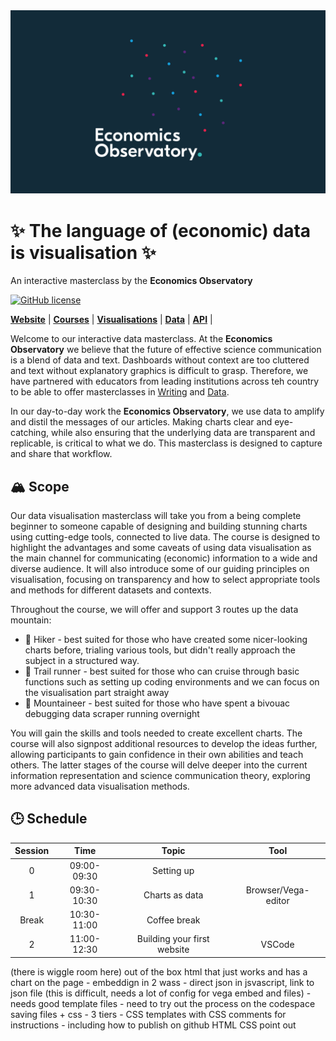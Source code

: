 <div align="left"><img src="https://raw.githubusercontent.com/EconomicsObservatory/ECOvisualisations/main/guidelines/logos/eco-bg-dark.png" width="800"/></div>

# ✨ The language of (economic) data is visualisation ✨ 
An interactive masterclass by the **Economics Observatory**

[![GitHub license](https://img.shields.io/badge/license-MIT-blue.svg)](https://github.com/EconomicsObservatory/ecovisualisations/blob/main/LICENSE)

[**Website**](https://www.economicsobservatory.com/)
| <ins>[**Courses**](https://github.com/EconomicsObservatory/courses)</ins>
| [**Visualisations**](https://github.com/EconomicsObservatory/ECOvisualisations)
| [**Data**](https://github.com/EconomicsObservatory/ECOdataHUB)
| [**API**](https://github.com/EconomicsObservatory/api)
|

Welcome to our interactive data masterclass. At the **Economics Observatory** we believe that the future of effective science communication is a blend of data and text. Dashboards without context are too cluttered and text without explanatory graphics is difficult to grasp. Therefore, we have partnered with educators from leading institutions across teh country to be able to offer masterclasses in [Writing](/writing) and [Data](/data).

In our day-to-day work the **Economics Observatory**, we use data to amplify and distil the messages of our articles. Making charts clear and eye-catching, while also ensuring that the underlying data are transparent and replicable, is critical to what we do. This masterclass is designed to capture and share that workflow.

## 🏔️ Scope

Our data visualisation masterclass will take you from a being complete beginner to someone capable of designing and building stunning charts using cutting-edge tools, connected to live data. The course is designed to highlight the advantages and some caveats of using data visualisation as the main channel for communicating (economic) information to a wide and diverse audience. It will also introduce some of our guiding principles on visualisation, focusing on transparency and how to select appropriate tools and methods for different datasets and contexts.

Throughout the course, we will offer and support 3 routes up the data mountain:

  - 🥾 Hiker - best suited for those who have created some nicer-looking charts before, trialing various tools, but didn't really approach the subject in a structured way.
  - 👟 Trail runner - best suited for those who can cruise through basic functions such as setting up coding environments and we can focus on the visualisation part straight away
  - 🗻 Mountaineer - best suited for those who have spent a bivouac debugging data scraper running overnight

You will gain the skills and tools needed to create excellent charts. The course will also signpost additional resources to develop the ideas further, allowing participants to gain confidence in their own abilities and teach others. The latter stages of the course will delve deeper into the current information representation and science communication theory, exploring more advanced data visualisation methods.


## 🕒 Schedule
| Session |    Time     |                Topic                 |Tool|
| :-----: | :---------: | :----------------------------------: | :----------------------------------:|
|    0    | 09:00-09:30 |               Setting up             ||
|    1    | 09:30-10:30 |            Charts as data  |Browser/Vega-editor|<!-- / Only browser / vega editor           | //charting principles 30 min //30 min charts as data Vega (just show, no code-along) //3 ways of data embed - hard coded, csv, api url -->
|  Break  | 10:30-11:00 |             Coffee break             ||
|    2    | 11:00-12:30 |      Building your first website |VSCode|
 (there is wiggle room here) out of the box html that just works and has a chart on the page - embeddign in 2 wass - direct json in jsvascript, link to json file (this is difficult, needs a lot of config for vega embed and files)  - needs good template files - need to try out the process on the codespace saving files + css - 3 tiers - CSS templates with CSS comments for instructions - including how to publish on github
HTML
CSS
point out <script>
JSON - references Vega Lite specs
Two spec: simple bar chart or alike + real chart we made recently
Go to Vega eidtor, look at  another spec, bring it into VSCode, save over chart 1
Then abserve the page changing
Then bring in anotehr spec and create  a 3rd chart
back to vega editor, create their own spec, bring it into the envrionment, embed as a 3 chart
3 simple datasets / eco api
FULL RAW link to the file itslef in the datsets fodler - README
We need to create 5 datasets/ 3-4 dimensions, 20 adatapoints each max - nice labels / NICE TO HAVE - more, real-world data

TODO - Finn/Josh Beefing up the comments / Simple datasets
TODO - Denes / datasets linking onto README

|  Break  | 12:30-13:15 |             Lunch break              | - 3 embedded charts / 3 ways (even if using our provided csv/api) - but pretty boilerplate -
ANY CHART ANY DATA - BYOD - lets convince 3-4 people 

TODO - Charlie should sned out an alert for BYOD? 2 days before?

Customising to your needs
Intro to Colab? - already in the video
|    3    | 13:15-14:15 |        Acessing data programatically/Fetching data from APIs / If on dekstop Vscode/everyone goes to Colab (can mention that you can run python in dekstop/codespace, but it needs setup) - Slides - here we will need a precise intructions on how to copy paste files between the systems      | 20 min slides / 40 min coding !
Default Colab Colab links only, NO ipynb FILES
Embed one more chart - custom data, not prepackaged example / introduce python for loops and if statements

Python examples need creating from scratch
General intro section / vairabels/operations/colab interface Markdown comments
IF statement
For loop - with dummy data
Data strcutures - list dictionayr - translated into JSON array/object but the syntax stays the same
Load csv data with pandas
Loop through loading multiple datasets - merging them toegether
Basic pandas transformation -referenceing columns, rows, replacing nulls, erorrs, strings edits, cerating new columns, summarization/groupby
Stick to CSV
ANother JSON file that they can embed into their website
  Then a chart spec json.
  Data source csv
  Chart spec needs to references the data source csv

TODO - Denes start and defined structure / pregenerated file export for hte looped dataset
TODO - Josh - fill with content FOR example


(4th chart)


|    4    | 14:15-15:15 |        Advanced visualisations   - staying within vega editor/editing json files in vscode    | Visual language 20 min /40 min - bring in from what is section 1 now / streamline the reaminign of section 1 / code-along examples for 3 and 4 D visuals - e.g. scatter plot with circle sizes or colors, tier 2 - 4D tooltip/shape, trellis/ tier 3 - map, parallel cordinates or something exotic - these are difficult, so lots' of examples on every level / data transformations / aggregate/calculated variable and join for the geojson

Several types of "advanced" visualisation - more example 9-10 - each doing a differnet function / add toolip / add shape/color/ format axes /add legend /map 
They edit their chart type in the vega editor
- they go back to the python part edit their data
- go back HTML part and emebd chart

TODO - Select advanced visualisation types/pregenerate a JSON specs 
TODO defining the cases for "Advanced viz"
TODO doing the examples Finn

(5th chart)


|  Break  | 15:15-15:30 |             Coffee break             | 
|    5    | 15:30-16:30 | Scrapers | - example led by Finn/Josh - Colab / picking python / pandas laoding data into python / loading that data remotely from a web table / wikipedia / observatory site - nicely commented jupyter notebook for scraping wikipedia / tier 2 - bs4, understadning html srouce code and reverse engineering the structure - rbing 5 very nice examples site  / tier 3 just show and tell on how does this work for hte case of a large project - Finns - 
Notebook

TODO - Finn/Josh - Colab notebook with comments read_html + bs4 + /Selenium code or presnetation (10 min)

|    6    | 16:30-17:00 | Epilogue

outcome is  chart where the data is via a scraper (6 charts in total) - the top of the visualisation climbing wall/different routes

## 📑 Syllabus

### Session 1 - Charts as data

General comments
Tiers within each section / color code it! let's call it the //climbing the visualisation hill!!

### Session 2 - Building your first website

`Coordinated by: Prof Richard Davies`  
  
🔖 In the first session we introduce HTML, CSS and JavaScript as you build and style your first website. You will also embed your first automated and interactive charts.

#### a.	Introduction + building blocks

-	Motivation   
What is good Data Science? Where does it sit? Principles.
- Web building blocks: HTML, CSS and JS  
(visualisations are _just 🌟 fancy 🌟 websites_ built from components)
- Building your first interactive web site
- [GitHub](https://github.com/) pages
- Introduction 

#### b.	Charting principles
- The good the bad and the ugly
- History
- Good charting guide
- Making two live and interactive charts
- Introduction to charting libraries

#### 🎮 Action points

- ▶️ Please watch [this introductory video](https://youtu.be/Sv-O9uwWd7M )
- Set up your own [GitHub](https://github.com/) account at `username` and repository at `username.github.io`. For example, Richard’s account is `RDEconomist`, so his special repository is `RDEconomist.github.io`. Repositories are like an on-line folder and you can, in general, name them as you wish. But this is a special case, which must be exactly your username. This special repository becomes your website which GitHub hosts for you, *free of charge*. After taking these steps, your GitHub should look like [this](https://github.com/eco-demo-student).
- Create a demo `index.html` page in your repository and add 3 sentences about yourself.:
  -  Why are you here?
  -  What is your level experience?
  -  What would you like to learn?
-  You should end up with something like [this](https://eco-demo-student.github.io/).


### Session 3 - Fetching data from APIs

`Coordinated by: Dr Dénes Csala`  

🔖 In our third session we turn the coding up a notch and access data from the web - including websites but also dedicated data transfer interfaces - *API*s, discussing the benefits, pitfalls and debugging. Visualisations are the language of data for 🧑‍🦲 *humans*, while APIs are the language of data for 🤖 *computers*.

#### a. Introduction to data formats

- `python`
  - `python` dictionaries and lists
  - `pandas` - not this one 🐼, 
  but the excellent [`Python Data Analysis Library`](https://pandas.pydata.org/)
- `JavaScript`
  - `JSON` JavaScript Objects and Arrays

#### b. Automated data access 🧙

- `ECO API` - the Economics Observatory's API
- Introductory web scraping with `pandas` `read_html`
- Advanced web scraping with `BeautifulSoup`
- Browser automation with `Selenium`

### Session 4 - Advanced visualisations

`Coordinated by: Dr Dénes Csala`  

🔖 The last session of the day is an introduction to data visualisation principles and data models. We will also set some time aside to work on your personal data projects.

#### a.	The language of data – the grammar of graphics

- Visual encodings
- The visualization zoo 🦒🦣🦘🦥
  -  Introduction to chart types
  - Which chart to use when
- Data storytelling with interactive charts
- Basic principles of machine learning

#### b.	Data project

To finish off your course, you will work individualy or in small groups to create a data visualisation portfolio piece. You will be able to choose from a number of datasets, or you can bring your own data (see the **BYOD** section below). Our team be on hand to help you with any questions you might have.

Your finished portfolio should include a formatted and styled GitHub page with a short description of your project and 3 embedded visualisations. You will also be able to present your work to the rest of the class.  

You may end up with something like [this](https://economicsobservatory.github.io/courses/data/html/portfolio_sample/).

Ideally, your portfolio should include at least `3 charts`:
- One example chart that we used in the class, but has a slight modification and an interactive component - this could be a legend, a tooltip, a slider, a dropdown, etc.
-	A chart with automated data loading through an API or web scraping
-	A chart about a topic that you especially care about

#### 🎮 Action points

- Please think about what you might include in your portfolio and what data you might use. You can use any data you like, but we will also provide some datasets for you to use.
- If you would like to create a specific chart, we can help you build it - but consider the range of possibilities in the [Vega-Lite Example Gallery](https://vega.github.io/vega-lite/examples/). 


### Resources

- [Heroes and heroines](https://www.playfairprize.com/william-playfair)   
Biographies of some key figures in data, past and present.
- [Nightingale Magazine](https://www.playfairprize.com/william-playfair)  
The publication of the [Data Visualization Society](https://www.datavisualizationsociety.org/)
  - [Finding the perfect blend of text and data](https://www.youtube.com/watch?v=eypYInYEVlA)  
    A talk by Dénes Csala at the Data Visualization Society's Outlier 2023 Conference
- [MDN Starters guide](https://www.playfairprize.com/william-playfair)  
  A superb intro to HTML, CSS and JavaScript from [Mozilla](https://www.mozilla.org/en-US/?v=1).
- [W3Schools](https://www.w3schools.com/)  
  An equally superb intro to HTML, CSS and JavaScript from the [World Wide Web Consortium](https://www.w3.org/).

#### 🔴 ECO Visualisation Guidelines

Head over to our **[ECOvisualisations](https://github.com/EconomicsObservatory/ecovisualisations)** repository for all [Economics Observatory](https://www.economicsobservatory.com) charts sorted by article. We try to follow industry best-practices in data visualisation and try to establish our very own visualisation guidelines for all chart types. You can read about these, as well as the tools we use in [**📐visualisation guidelines**](https://github.com/EconomicsObservatory/ECOvisualisations/tree/main/guidelines).  

## 🖇️ Pre-requisites
We don't require any prior knowledge of programming or data science, other than high-school level mathematics and statistics. However, it helps us speed up things on the day if you do some preparation before the class:

- Take a look at [Google Colab](https://colab.research.google.com/)
- Take a look at [Visual Studio Code (*VSCode*) Online](https://vscode.dev/)

#### 🎮 Action points

- Set up a [*Google* account](https://accounts.google.com/signup/v2/createaccount)  
  If you already have a *Google* account, but would be using using *Colab* for the first time, you will need to accept their specific terms and conditions for *Colab*. You can do this after setting up a [new workbook in *Colab*](https://colab.research.google.com/#create=true).

🐘 *If you know what you are doing, you are also welcome to use any `python` distribution, such as [Jupyter](https://jupyter.org/), [Anaconda](https://www.anaconda.com/) or [PyCharm](https://www.jetbrains.com/pycharm/).

🦏 **If you *really* know what you are doing, just use the [`datascience-notebook`](https://hub.docker.com/r/jupyter/datascience-notebook) [Docker](https://www.docker.com/) image. Also, this course might not be for you 🙃

## 🔮 Tools & Software
We don't require any prior downloaded software for the masterclass (* You may use *any* text editor already installed on your system. You might already have [Sublime Text](https://www.sublimetext.com/), [Notepad++](https://notepad-plus-plus.org/) or [Atom](https://github.com/atom/atom/releases/tag/v1.60.0) on your system. The default *Notepad* in Windows is inadequate, as it is difficult to  format indents in it. However, we will conduct the common coding experience for the class in [*VSCode*](https://code.visualstudio.com/)). It helps us speed up things on the day if you do some preparation before the class:

- Take a look at [Visual Studio Code (*VSCode*) Desktop](https://code.visualstudio.com/docs)
- Take a look at the [Vega-Lite Visualisation Grammar](https://vega.github.io/vega-lite/) and the [Vega-Lite Example Gallery](https://vega.github.io/vega-lite/examples/)
  - Vega-Lite is based on the [Grammar of Graphics](https://www.springer.com/gp/book/9780387245447) by [Leland Wilkinson](https://en.wikipedia.org/wiki/Leland_Wilkinson), which is the basis of the [ggplot2](https://ggplot2.tidyverse.org/) package in `R` and the [Altair](https://altair-viz.github.io/) package in `python`. It is also the basis of the [Vega](https://vega.github.io/vega/) visualisation grammars, which [Vega-Lite](https://vega.github.io/vega-lite/) is a simplification of.

#### 🎮 Action points

- [Download and install *VSCode*](https://code.visualstudio.com/) for your operating system
  - If you cannot download/install *VSCode*, you can use the [`VSCode Online`](https://vscode.dev/) version in your browser
- Install the [Live Server](https://marketplace.visualstudio.com/items?itemName=ritwickdey.LiveServer) plugin for *VSCode*  
- Test that the [Simple Bar Chart](https://vega.github.io/editor/#/examples/vega-lite/bar) example in the [Vega Editor](https://vega.github.io/editor/) works in your browser
  - If you get blank screen at first, try clicking on the `Fulscreen` button in the top right corner of the right pane of the editor

🐘 *If you know what you are doing, you are welcome to use *any* text editor, provided that you also know how to establish a live server with `ptyhon`, such as [`SimpleHTTPServer`](https://www.pythonforbeginners.com/modules-in-python/how-to-use-simplehttpserver) or [`wutch`](https://www.linkedin.com/pulse/introducing-wutch-python-based-live-server-vagiz-duseev/).  
🦏 *If you *really* know what you are doing, you are also welcome to skip the these steps and use an all-in-browser development environment like [*Codepen*](https://codepen.io/)

## 📊 Datasets
**BYOD: We encourage you to Bring Your Own Data to the masterclass**.   
It can be data about everything, the financial report from the the last quarter or your sales logbook from your small coffee shop. It can be in any format `CSV, Excel, Stata, Matlab, JSON, etc.`  - or even just a table from a website, up to a cumbersome `API` call, we'll work with it.


If you want to look beyond, these data repositories are widely used by the community  
- https://huggingface.co/datasets  
- https://visualdata.io/discovery  
- https://paperswithcode.com/datasets  

#### 🎮 Action points

- If you **BYOD**, the	targeted complexity should be around `1000 data points` in at least `3 dimensions`. Say you have a small shop and you have sales data about `3` products – this counts as `3` dimensions: the `sales value` (time series), the `time` (record date) and the `product` (name). Even better if you have this for different `cities` – a `4`th dimension.

🐘 *If you know what you are doing, convert your data into `JSON` format or just ping us the link to **any `API`** that you would like to explore a day before the class.  

🦏 If you *really* know what you are doing, send us a link to your `*.ipynb` file or *Colab notebook* with any questions related to it a day before the class.

### Dataset Finders
 
Similar to how [Google Scholar](https://scholar.google.com/) works, [Google Dataset Search](https://toolbox.google.com/datasetsearch) lets you find datasets wherever they are hosted, whether it’s a publisher’s site, a digital library, or an author’s web page. It’s a phenomenal dataset finder, and it contains over 25 million datasets.

[Kaggle](https://www.kaggle.com/) provides a vast container of datasets, sufficient for the enthusiast to the expert.

The [UCI Machine Learning Repository](https://archive.ics.uci.edu/) at [UCI](https://www.uci.edu/) provides an up to date resource for open-source datasets.

[VisualData](https://www.visualdata.io/): Discover computer vision datasets by category; it allows searchable queries.

[CMU Libraries](https://guides.library.cmu.edu/machine-learning/datasets
)): Discover high-quality datasets thanks to the collection of Huajin Wang, at [CMU](https://www.cmu.edu/).

The [The Big Bad NLP Database](https://datasets.quantumstat.com/) contains datasets for various natural language processing tasks, created and curated by [Quantum Stat](https://quantumstat.com/).

Even more:  
[V7 | Alberto Rizzoli](https://www.v7labs.com/blog/best-free-datasets-for-machine-learning)  
[TowardsAI | Stacy Stanford, Roberto Iriondo, Pratik Shukla](https://pub.towardsai.net/best-datasets-for-machine-learning-data-science-computer-vision-nlp-ai-c9541058cf4f)  

#### 🔴 ECO Data Guidelines 
While all of our chart data are published under their respective article subfolders in **[ECOvisualisations](https://github.com/EconomicsObservatory/ecovisualisations)**, we also operate the [Economics Observatory Data Hub](https://www.economicsobservatory.com/data-hub), where you will find interactive tools and visualisations to easily load data from a number of sources in a unified format. Whenever possible, we try to follow a [TIDY](http://vita.had.co.nz/papers/tidy-data.pdf) format and you can read about our data zen in [**📐data guidelines**](https://github.com/EconomicsObservatory/ECOdataHUB/tree/main/guidelines). 

## 🚀 Takeaways

### 1.  Personal webpage
- GitHub account with a repository created to serve as your personal webpage, configured, styled and formatted
### 2. Data portfolio
- `3` interactive data visualisations including one chart with an interactive element and another one with *live* data served from an API or scraped from a website.
### 3. A new skillset
- The language of data *is* visualisation and by the end of this course you will have learnt how to introduce yourself in this new language.


